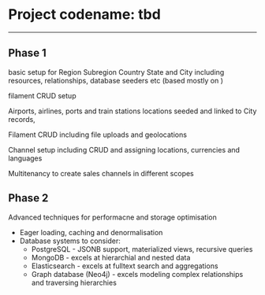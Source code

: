 # Project codename: tbd

---

## Phase 1
basic setup for Region Subregion Country State and City including resources, relationships, database seeders etc (based mostly on )

filament CRUD setup

Airports, airlines, ports and train stations locations seeded and linked to City records, 

Filament CRUD including file uploads and geolocations

Channel setup including CRUD and assigning locations, currencies and languages

Multitenancy to create sales channels in different scopes
## Phase 2
Advanced techniques for performacne and storage optimisation

* Eager loading, caching and denormalisation
* Database systems to consider:
    * PostgreSQL - JSONB support, materialized views, recursive queries
    * MongoDB - excels at hierarchial and nested data
    * Elasticsearch - excels at fulltext search and aggregations
    * Graph database (Neo4j) - excels modeling complex relationships and traversing hierarchies

